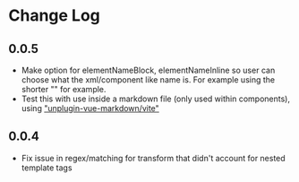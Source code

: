 # Change Log

## 0.0.5

- Make option for elementNameBlock, elementNameInline so user can choose what the xml/component like name is. For example using the shorter "<MdBlock>" for example.
- Test this with use inside a markdown file (only used within components), using ["unplugin-vue-markdown/vite"](https://github.com/unplugin/unplugin-vue-markdown)

## 0.0.4 

- Fix issue in regex/matching for transform that didn't account for nested template tags